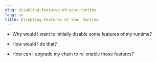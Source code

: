 ```yaml
---
slug: disabling-features-of-your-runtime
lang: en
title: Disabling Features of Your Runtime
---
```


* Why would I want to initially disable some features of my runtime?

* How would I do that?

* How can I upgrade my chain to re-enable those features?
